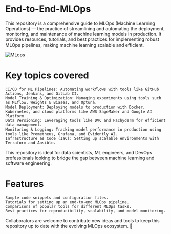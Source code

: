 # End-to-End-MLOps

This repository is a comprehensive guide to MLOps (Machine Learning Operations) — the practice of streamlining and automating the deployment, monitoring, and maintenance of machine learning models in production. It provides resources, tutorials, and best practices for implementing robust MLOps pipelines, making machine learning scalable and efficient.

![MLops](https://ml-ops.org/img/mlops-phasen.jpg)

# Key topics covered

    CI/CD for ML Pipelines: Automating workflows with tools like GitHub Actions, Jenkins, and GitLab CI.
    Model Training & Optimization: Managing experiments using tools such as MLflow, Weights & Biases, and Optuna.
    Model Deployment: Deploying models to production with Docker, Kubernetes, and cloud platforms like AWS SageMaker and Google AI Platform.
    Data Versioning: Leveraging tools like DVC and Pachyderm for efficient data management.
    Monitoring & Logging: Tracking model performance in production using tools like Prometheus, Grafana, and Evidently AI.
    Infrastructure as Code (IaC): Setting up scalable environments with Terraform and Ansible.

This repository is ideal for data scientists, ML engineers, and DevOps professionals looking to bridge the gap between machine learning and software engineering.

# Features

    Sample code snippets and configuration files.
    Tutorials for setting up an end-to-end MLOps pipeline.
    Comparisons of popular tools for different MLOps tasks.
    Best practices for reproducibility, scalability, and model monitoring.


Collaborators are welcome to contribute new ideas and tools to keep this repository up to date with the evolving MLOps ecosystem. 🚀

